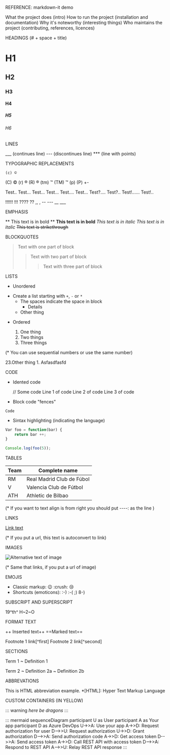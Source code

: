 REFERENCE: markdown-it demo




What the project does (intro)
How to run the project (installation and documentation)
Why it's noteworthy (interesting things)
Who maintains the project (contributing, references, licences)


HEADINGS (# + space + title)
# H1 
## H2
### H3
#### H4
##### H5
###### H6



LINES

___  (continues line)
---    (discontinues line) 
*** (line with points)



TYPOGRAPHIC REPLACEMENTS

	(c) ©
 (C)   ©
	(r) ®
	(R) ®
 (tm)  ™
(TM)  ™
(p) 
(P)
+- 

Test..          Test…
Test…         Test…
Test….        Test…
Test?....      Test?..
Test!......    Test!..

!!!!!!            !!!
????            ??
,,                  ,
-- ---            __ ___


EMPHASIS

** This text is in bold **
__This text is in bold__
*This text is in italic*
_This text is in italic_
~~This text is strikethrough~~


BLOCKQUOTES

>  Text with one part of block
>>  Text with two part of block
> > >  Text with three part of block


LISTS

- Unordered

+ Create a list starting with `+`, `-` or `*`
   + The spaces indicate the space in block
      - Details
   * Other thing


- Ordered

	1. One thing
	2. Two things
	3. Three things

(* You can use sequential numbers or use the same number)

23.Other thing
	1. Asfasdfasfd 


CODE

- Idented code
	
	// Some code
	Line 1 of code
	Line 2 of code
	Line 3 of code

- Block code "fences"

```
Code
```

- Sintax highlighting (indicating the language)

```js
Var foo = function(bar) {
	return bar ++;
}

Console.log(foo(5));
```


TABLES


|Team|Complete name|
|---------|----------------|
|RM    | Real Madrid Club de Fúbol|
|V|Valencia Club de Fútbol|
|ATH|Athletic de Bilbao|

(* If you want to text align is from right you should put ----: as the line )



LINKS

[Link text](Url)

(* If you put a url, this text is autoconvert to link)



IMAGES

![Alternative text of image](url)

(* Same that links, if you put a url of image)


EMOJIS

- Classic markup: :wink:   :crush:  :cry:
- Shortcuts (emoticons): :-)   :-(   ;)   8-)


SUBSCRIPT AND SUPERSCRIPT

19^th^
H~2~O


FORMAT TEXT

++ Inserted text++
==Marked text==

Footnote 1 link[^first]
Footnote 2 link[^second]


SECTIONS 

Term 1
  ~ Definition 1

Term 2
  ~ Definition 2a
  ~ Definition 2b



ABBREVATIONS

This is HTML abbreviation example.
*[HTML]: Hyper Text Markup Language


CUSTOM CONTAINERS (IN YELLOW)

::: warning
*here be dragons*
:::


::: mermaid
 sequenceDiagram
  participant U as User
  participant A as Your app
  participant D as Azure DevOps
  U->>A: Use your app
  A->>D: Request authorization for user
  D-->>U: Request authorization
  U->>D: Grant authorization
  D-->>A: Send authorization code
  A->>D: Get access token
  D-->>A: Send access token
  A->>D: Call REST API with access token
  D-->>A: Respond to REST API
  A-->>U: Relay REST API response
 :::
